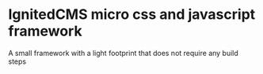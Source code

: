 # IgnitedCMS micro css and javascript framework
A small framework with a light footprint that does not
require any build steps
